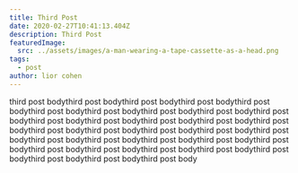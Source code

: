 ```yaml
---
title: Third Post
date: 2020-02-27T10:41:13.404Z
description: Third Post
featuredImage:
  src: ../assets/images/a-man-wearing-a-tape-cassette-as-a-head.png
tags:
  - post
author: lior cohen
---
```

third post bodythird post bodythird post bodythird post bodythird post bodythird post bodythird post bodythird post bodythird post bodythird post bodythird post bodythird post bodythird post bodythird post bodythird post bodythird post bodythird post bodythird post bodythird post bodythird post bodythird post bodythird post bodythird post bodythird post bodythird post bodythird post bodythird post bodythird post bodythird post bodythird post bodythird post bodythird post bodythird post body

<Image fileName="j-tech" />
